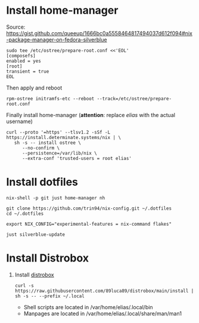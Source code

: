 # Install home-manager

Source: https://gist.github.com/queeup/1666bc0a5558464817494037d612f094#nix-package-manager-on-fedora-silverblue

```shell
sudo tee /etc/ostree/prepare-root.conf <<'EOL'
[composefs]
enabled = yes
[root]
transient = true
EOL
```

Then apply and reboot

```shell
rpm-ostree initramfs-etc --reboot --track=/etc/ostree/prepare-root.conf
```

Finally install home-manager (**attention**: replace *elias* with the actual username)

```shell
curl --proto '=https' --tlsv1.2 -sSf -L https://install.determinate.systems/nix | \
   sh -s -- install ostree \
      --no-confirm \
      --persistence=/var/lib/nix \
      --extra-conf 'trusted-users = root elias'
```

# Install dotfiles

```shell
nix-shell -p git just home-manager nh

git clone https://github.com/trin94/nix-config.git ~/.dotfiles
cd ~/.dotfiles

export NIX_CONFIG="experimental-features = nix-command flakes"

just silverblue-update
```

# Install Distrobox

1. Install [distrobox](https://distrobox.it/#alternative-methods)
   ```shell
   curl -s https://raw.githubusercontent.com/89luca89/distrobox/main/install | sh -s -- --prefix ~/.local
   ```
   - Shell scripts are located in /var/home/elias/.local/bin
   - Manpages are located in /var/home/elias/.local/share/man/man1
